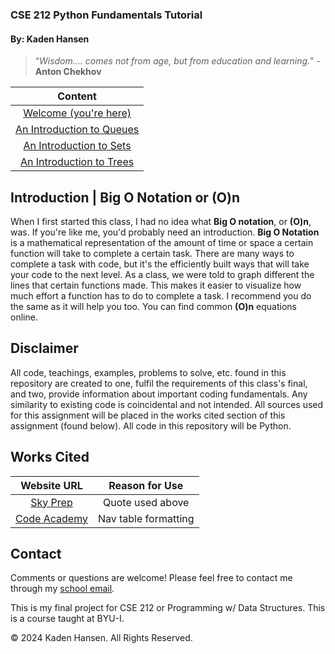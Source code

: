 ### **CSE 212 Python Fundamentals Tutorial**

#### By: Kaden Hansen


> “*Wisdom…. comes not from age, but from education and learning.*" - **Anton Chekhov**

|                  Content                  |
|:-----------------------------------------:|
| [Welcome (you're here)](0-welcome.md)     |
| [An Introduction to Queues](1-queue.md)   |
| [An Introduction to Sets ](2-set.md)      |
| [An Introduction to Trees](3-tree.md)     |


## Introduction | Big O Notation or (O)n
When I first started this class, I had no idea what **Big O notation**, or **(O)n**, was. If you're like me, you'd probably need an introduction. **Big O Notation** is a mathematical representation of the amount of time or space a certain function will take to complete a certain task. There are many ways to complete a task with code, but it's the efficiently built ways that will take your code to the next level. As a class, we were told to graph different the lines that certain functions made. This makes it easier to visualize how much effort a function has to do to complete a task. I recommend you do the same as it will help you too. You can find common **(O)n** equations online.

## Disclaimer 
All code, teachings, examples, problems to solve, etc. found in this repository are created to one, fulfil the requirements of this class's final, and two, provide information about important coding fundamentals. Any similarity to existing code is coincidental and not intended. All sources used for this assignment will be placed in the works cited section of this assignment (found below). All code in this repository will be Python.

## Works Cited
Website URL | Reason for Use
:--------: | :--------:
[Sky Prep](https://skyprep.com/2013/07/29/15-inspiration-learning-and-training-quotes/) | Quote used above
[Code Academy](https://www.codecademy.com/resources/docs/markdown/tables) | Nav table formatting

## Contact
Comments or questions are welcome! Please feel free to contact me through my [school email](mailto:han22047@byui.edu).

This is my final project for CSE 212 or Programming w/ Data Structures. This is a course taught at BYU-I.

© 2024 Kaden Hansen. All Rights Reserved.
